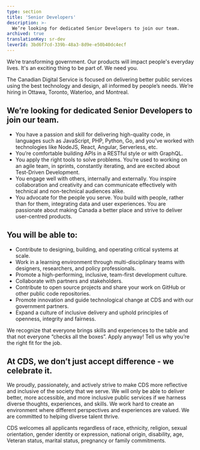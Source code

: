 ```yaml
---
type: section
title: 'Senior Developers'
description: >-
  We’re looking for dedicated Senior Developers to join our team.
archived: true
translationKey: sr-dev
leverId: 3bd6f7cd-339b-48a3-8d9e-e50b40dc4ecf
---
```


We’re transforming government. Our products will impact people's everyday lives. It's an exciting thing to be part of. We need you.

The Canadian Digital Service is focused on delivering better public services using the best technology and design, all informed by people’s needs. We’re hiring in Ottawa, Toronto, Waterloo, and Montreal.

## We’re looking for dedicated Senior Developers to join our team.

* You have a passion and skill for delivering high-quality code, in languages such as JavaScript, PHP, Python, Go, and you’ve worked with technologies like NodeJS, React, Angular, Serverless, etc.
* You’re comfortable building APIs in a RESTful style or with GraphQL.
* You apply the right tools to solve problems. You’re used to working on an agile team, in sprints, constantly iterating, and are excited about Test-Driven Development.
* You engage well with others, internally and externally. You inspire collaboration and creativity and can communicate effectively with technical and non-technical audiences alike.
* You advocate for the people you serve. You build with people, rather than for them, integrating data and user experiences. You are passionate about making Canada a better place and strive to deliver user-centred products.

## You will be able to:

* Contribute to designing, building, and operating critical systems at scale.
* Work in a learning environment through multi-disciplinary teams with designers, researchers, and policy professionals.
* Promote a high-performing, inclusive, team-first development culture.
* Collaborate with partners and stakeholders.
* Contribute to open source projects and share your work on GitHub or other public code repositories.
* Promote innovation and guide technological change at CDS and with our government partners.
* Expand a culture of inclusive delivery and uphold principles of openness, integrity and fairness.

We recognize that everyone brings skills and experiences to the table and that not everyone “checks all the boxes”. Apply anyway! Tell us why you’re the right fit for the job.

## At CDS, we don’t just accept difference - we celebrate it. 

We proudly, passionately, and actively strive to make CDS more reflective and inclusive of the society that we serve. We will only be able to deliver better, more accessible, and more inclusive public services if we harness diverse thoughts, experiences, and skills. We work hard to create an environment where different perspectives and experiences are valued. We are committed to helping diverse talent thrive.

CDS welcomes all applicants regardless of race, ethnicity, religion, sexual orientation, gender identity or expression, national origin, disability, age, Veteran status, marital status, pregnancy or family commitments.
